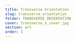 ```yaml
---
title: Transverse Orientation
slug: transverse_orientation
folder: TRANSVERSE_ORIENTATION
cover: transverse_o_cover.jpg
section: art
order: 3
---
```

